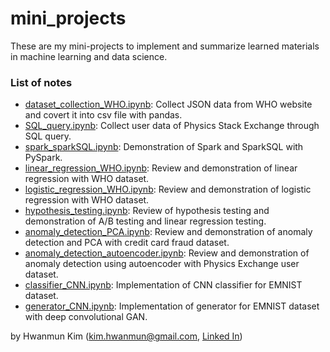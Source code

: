 # mini_projects

These are my mini-projects to implement and summarize learned materials in machine learning and data science.

### List of notes
* [dataset_collection_WHO.ipynb](dataset_collection_WHO.ipynb): Collect JSON data from WHO website and covert it into csv file with pandas.
* [SQL_query.ipynb](SQL_query.ipynb): Collect user data of Physics Stack Exchange through SQL query.
* [spark_sparkSQL.ipynb](spark_sparkSQL.ipynb): Demonstration of Spark and SparkSQL with PySpark.
* [linear_regression_WHO.ipynb](linear_regression_WHO.ipynb): Review and demonstration of linear regression with WHO dataset.
* [logistic_regression_WHO.ipynb](ogistic_regression_WHO.ipynb): Review and demonstration of logistic regression with WHO dataset.
* [hypothesis_testing.ipynb](hypothesis_testing.ipynb): Review of hypothesis testing and demonstration of A/B testing and linear regression testing.
* [anomaly_detection_PCA.ipynb](anomaly_detection_PCA.ipynb): Review and demonstration of anomaly detection and PCA with credit card fraud dataset.
* [anomaly_detection_autoencoder.ipynb](anomaly_detection_autoencoder.ipynb): Review and demonstration of anomaly detection using autoencoder with Physics Exchange user dataset.
* [classifier_CNN.ipynb](classifier_CNN.ipynb): Implementation of CNN classifier for EMNIST dataset.
* [generator_CNN.ipynb](generator_CNN.ipynb): Implementation of generator for EMNIST dataset with deep convolutional GAN.

by Hwanmun Kim (kim.hwanmun@gmail.com, [Linked In](https://linkedin.com/in/hwanmun/))
